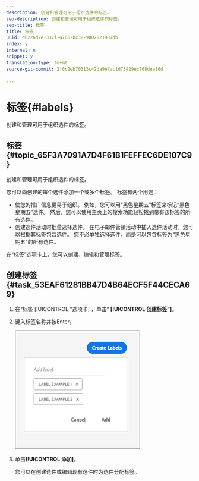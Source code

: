 ```yaml
---
description: 创建和管理可用于组织选件的标签。
seo-description: 创建和管理可用于组织选件的标签。
seo-title: 标签
title: 标签
uuid: d6226d7e-337f-4706-bc38-9002821987db
index: y
internal: n
snippet: y
translation-type: tm+mt
source-git-commit: 2f0c2eb70313c42da9e7ac1d75429ec768dea10d

---
```



# 标签{#labels}

创建和管理可用于组织选件的标签。

## 标签 {#topic_65F3A7091A7D4F61B1FEFFEC6DE107C9}

创建和管理可用于组织选件的标签。

您可以向创建的每个选件添加一个或多个标签。 标签有两个用途：

* 使您的推广信息更易于组织。 例如，您可以用“黑色星期五”标签来标记“黑色星期五”选件。 然后，您可以使用主页上的搜索功能轻松找到带有该标签的所有选件。
* 创建选件活动时批量选择选件。 在电子邮件营销活动中插入选件活动时，您可以根据其标签包含选件。 您不必单独选择选件，而是可以包含标签为“黑色星期五”的所有选件。

在“标签”选项卡上，您可以创建、编辑和管理标签。

## 创建标签 {#task_53EAF61281BB47D4B64ECF5F44CECA69}

1. 在“标签 [!UICONTROL ”选项卡] ，单击“ **[!UICONTROL 创建标签”]**。
1. 键入标签名称并按Enter。

   ![](assets/create-label.png)

1. 单击&#x200B;**[!UICONTROL 添加]**。

   您可以在创建选件或编辑现有选件时为选件分配标签。